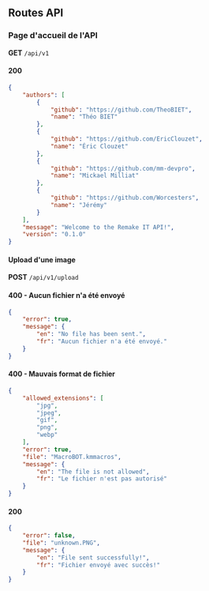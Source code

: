 ## Routes API

### Page d'accueil de l'API
**GET** `/api/v1` 
#### 200
```json
{
	"authors": [
		{
			"github": "https://github.com/TheoBIET",
			"name": "Théo BIET"
		},
		{
			"github": "https://github.com/EricClouzet",
			"name": "Éric Clouzet"
		},
		{
			"github": "https://github.com/mm-devpro",
			"name": "Mickael Milliat"
		},
		{
			"github": "https://github.com/Worcesters",
			"name": "Jérémy"
		}
	],
	"message": "Welcome to the Remake IT API!",
	"version": "0.1.0"
}
```

#### Upload d'une image
**POST** `/api/v1/upload`
#### 400 - Aucun fichier n'a été envoyé
```json
{
	"error": true,
	"message": {
		"en": "No file has been sent.",
		"fr": "Aucun fichier n'a été envoyé."
	}
}
```
#### 400 - Mauvais format de fichier
```json
{
	"allowed_extensions": [
		"jpg",
		"jpeg",
		"gif",
		"png",
		"webp"
	],
	"error": true,
	"file": "MacroBOT.kmmacros",
	"message": {
		"en": "The file is not allowed",
		"fr": "Le fichier n'est pas autorisé"
	}
}
```
#### 200
```json
{
	"error": false,
	"file": "unknown.PNG",
	"message": {
		"en": "File sent successfully!",
		"fr": "Fichier envoyé avec succès!"
	}
}
```
